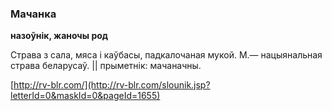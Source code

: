 ### Мачанка
**назоўнік, жаночы род**

Страва з сала, мяса і каўбасы, падкалочаная мукой. М.— нацыянальная страва беларусаў. || прыметнік: мачаначны.

<a rel="author">[http://rv-blr.com/](http://rv-blr.com/slounik.jsp?letterId=0&maskId=0&pageId=1655)</a>
